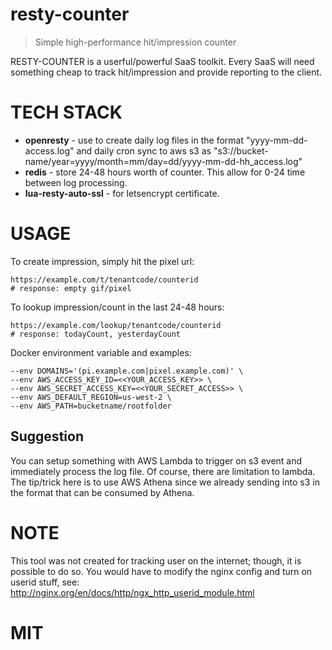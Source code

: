 # resty-counter
> Simple high-performance hit/impression counter

RESTY-COUNTER is a userful/powerful SaaS toolkit.  Every SaaS will need something cheap to track hit/impression and provide reporting to the client.

# TECH STACK
* **openresty** - use to create daily log files in the format "yyyy-mm-dd-access.log" and daily cron sync to aws s3 as "s3://bucket-name/year=yyyy/month=mm/day=dd/yyyy-mm-dd-hh_access.log"
* **redis** - store 24-48 hours worth of counter.  This allow for 0-24 time between log processing.
* **lua-resty-auto-ssl** - for letsencrypt certificate.

# USAGE

To create impression, simply hit the pixel url: 
```shell
https://example.com/t/tenantcode/counterid
# response: empty gif/pixel
```

To lookup impression/count in the last 24-48 hours: 

```shell
https://example.com/lookup/tenantcode/counterid
# response: todayCount, yesterdayCount
```

Docker environment variable and examples:
```shell
--env DOMAINS='(pi.example.com|pixel.example.com)' \
--env AWS_ACCESS_KEY_ID=<<YOUR_ACCESS_KEY>> \
--env AWS_SECRET_ACCESS_KEY=<<YOUR_SECRET_ACCESS>> \
--env AWS_DEFAULT_REGION=us-west-2 \
--env AWS_PATH=bucketname/rootfolder
```

## Suggestion
You can setup something with AWS Lambda to trigger on s3 event and immediately process the log file.  Of course, there are limitation to lambda.  The tip/trick here is to use AWS Athena since we already sending into s3 in the format that can be consumed by Athena.

# NOTE
This tool was not created for tracking user on the internet; though, it is possible to do so.  You would have to modify the nginx config and turn on userid stuff, see: http://nginx.org/en/docs/http/ngx_http_userid_module.html

# MIT


